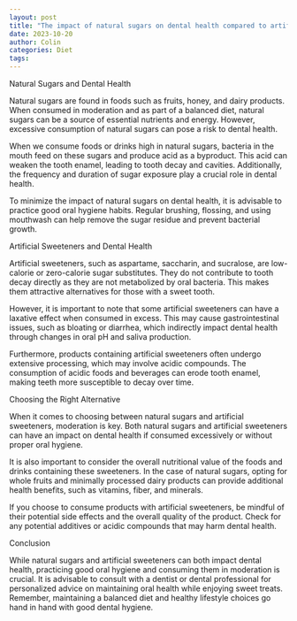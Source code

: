 ```yaml
---
layout: post
title: "The impact of natural sugars on dental health compared to artificial sweeteners"
date: 2023-10-20
author: Colin
categories: Diet
tags: 
---
```


Natural Sugars and Dental Health

Natural sugars are found in foods such as fruits, honey, and dairy products. When consumed in moderation and as part of a balanced diet, natural sugars can be a source of essential nutrients and energy. However, excessive consumption of natural sugars can pose a risk to dental health.

When we consume foods or drinks high in natural sugars, bacteria in the mouth feed on these sugars and produce acid as a byproduct. This acid can weaken the tooth enamel, leading to tooth decay and cavities. Additionally, the frequency and duration of sugar exposure play a crucial role in dental health.

To minimize the impact of natural sugars on dental health, it is advisable to practice good oral hygiene habits. Regular brushing, flossing, and using mouthwash can help remove the sugar residue and prevent bacterial growth.

Artificial Sweeteners and Dental Health

Artificial sweeteners, such as aspartame, saccharin, and sucralose, are low-calorie or zero-calorie sugar substitutes. They do not contribute to tooth decay directly as they are not metabolized by oral bacteria. This makes them attractive alternatives for those with a sweet tooth.

However, it is important to note that some artificial sweeteners can have a laxative effect when consumed in excess. This may cause gastrointestinal issues, such as bloating or diarrhea, which indirectly impact dental health through changes in oral pH and saliva production.

Furthermore, products containing artificial sweeteners often undergo extensive processing, which may involve acidic compounds. The consumption of acidic foods and beverages can erode tooth enamel, making teeth more susceptible to decay over time.

Choosing the Right Alternative

When it comes to choosing between natural sugars and artificial sweeteners, moderation is key. Both natural sugars and artificial sweeteners can have an impact on dental health if consumed excessively or without proper oral hygiene.

It is also important to consider the overall nutritional value of the foods and drinks containing these sweeteners. In the case of natural sugars, opting for whole fruits and minimally processed dairy products can provide additional health benefits, such as vitamins, fiber, and minerals.

If you choose to consume products with artificial sweeteners, be mindful of their potential side effects and the overall quality of the product. Check for any potential additives or acidic compounds that may harm dental health.

Conclusion

While natural sugars and artificial sweeteners can both impact dental health, practicing good oral hygiene and consuming them in moderation is crucial. It is advisable to consult with a dentist or dental professional for personalized advice on maintaining oral health while enjoying sweet treats. Remember, maintaining a balanced diet and healthy lifestyle choices go hand in hand with good dental hygiene.
